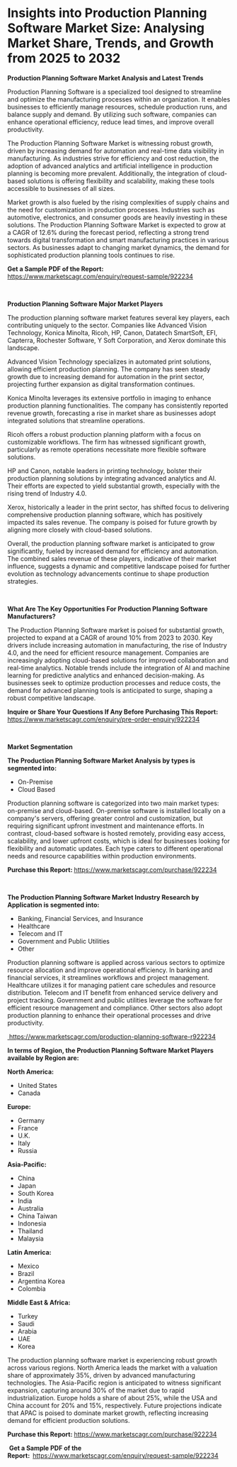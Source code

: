 <p><h1>Insights into Production Planning Software Market Size: Analysing Market Share, Trends, and Growth from 2025 to 2032</h1></p><p><strong>Production Planning Software Market Analysis and Latest Trends</strong></p>
<p><p>Production Planning Software is a specialized tool designed to streamline and optimize the manufacturing processes within an organization. It enables businesses to efficiently manage resources, schedule production runs, and balance supply and demand. By utilizing such software, companies can enhance operational efficiency, reduce lead times, and improve overall productivity.</p><p>The Production Planning Software Market is witnessing robust growth, driven by increasing demand for automation and real-time data visibility in manufacturing. As industries strive for efficiency and cost reduction, the adoption of advanced analytics and artificial intelligence in production planning is becoming more prevalent. Additionally, the integration of cloud-based solutions is offering flexibility and scalability, making these tools accessible to businesses of all sizes.</p><p>Market growth is also fueled by the rising complexities of supply chains and the need for customization in production processes. Industries such as automotive, electronics, and consumer goods are heavily investing in these solutions. The Production Planning Software Market is expected to grow at a CAGR of 12.6% during the forecast period, reflecting a strong trend towards digital transformation and smart manufacturing practices in various sectors. As businesses adapt to changing market dynamics, the demand for sophisticated production planning tools continues to rise.</p></p>
<p><strong>Get a Sample PDF of the Report:&nbsp;</strong> <a href="https://www.marketscagr.com/enquiry/request-sample/922234?utm_campaign=3291&utm_medium=2&utm_source=Github&utm_content=ia&utm_term=18042025&utm_id=production-planning-software">https://www.marketscagr.com/enquiry/request-sample/922234</a></p>
<p>&nbsp;</p>
<p><strong>Production Planning Software Major Market Players</strong></p>
<p><p>The production planning software market features several key players, each contributing uniquely to the sector. Companies like Advanced Vision Technology, Konica Minolta, Ricoh, HP, Canon, Datatech SmartSoft, EFI, Capterra, Rochester Software, Y Soft Corporation, and Xerox dominate this landscape.</p><p>Advanced Vision Technology specializes in automated print solutions, allowing efficient production planning. The company has seen steady growth due to increasing demand for automation in the print sector, projecting further expansion as digital transformation continues.</p><p>Konica Minolta leverages its extensive portfolio in imaging to enhance production planning functionalities. The company has consistently reported revenue growth, forecasting a rise in market share as businesses adopt integrated solutions that streamline operations. </p><p>Ricoh offers a robust production planning platform with a focus on customizable workflows. The firm has witnessed significant growth, particularly as remote operations necessitate more flexible software solutions. </p><p>HP and Canon, notable leaders in printing technology, bolster their production planning solutions by integrating advanced analytics and AI. Their efforts are expected to yield substantial growth, especially with the rising trend of Industry 4.0.</p><p>Xerox, historically a leader in the print sector, has shifted focus to delivering comprehensive production planning software, which has positively impacted its sales revenue. The company is poised for future growth by aligning more closely with cloud-based solutions.</p><p>Overall, the production planning software market is anticipated to grow significantly, fueled by increased demand for efficiency and automation. The combined sales revenue of these players, indicative of their market influence, suggests a dynamic and competitive landscape poised for further evolution as technology advancements continue to shape production strategies.</p></p>
<p>&nbsp;</p>
<p><strong>What Are The Key Opportunities For Production Planning Software Manufacturers?</strong></p>
<p><p>The Production Planning Software market is poised for substantial growth, projected to expand at a CAGR of around 10% from 2023 to 2030. Key drivers include increasing automation in manufacturing, the rise of Industry 4.0, and the need for efficient resource management. Companies are increasingly adopting cloud-based solutions for improved collaboration and real-time analytics. Notable trends include the integration of AI and machine learning for predictive analytics and enhanced decision-making. As businesses seek to optimize production processes and reduce costs, the demand for advanced planning tools is anticipated to surge, shaping a robust competitive landscape.</p></p>
<p><strong>Inquire or Share Your Questions If Any Before Purchasing This Report:</strong> <a href="https://www.marketscagr.com/enquiry/pre-order-enquiry/922234?utm_campaign=3291&utm_medium=2&utm_source=Github&utm_content=ia&utm_term=18042025&utm_id=production-planning-software">https://www.marketscagr.com/enquiry/pre-order-enquiry/922234</a></p>
<p>&nbsp;</p>
<p><strong>Market Segmentation</strong></p>
<p><strong>The Production Planning Software Market Analysis by types is segmented into:</strong></p>
<p><ul><li>On-Premise</li><li>Cloud Based</li></ul></p>
<p><p>Production planning software is categorized into two main market types: on-premise and cloud-based. On-premise software is installed locally on a company's servers, offering greater control and customization, but requiring significant upfront investment and maintenance efforts. In contrast, cloud-based software is hosted remotely, providing easy access, scalability, and lower upfront costs, which is ideal for businesses looking for flexibility and automatic updates. Each type caters to different operational needs and resource capabilities within production environments.</p></p>
<p><strong>Purchase this Report:&nbsp;</strong><a href="https://www.marketscagr.com/purchase/922234?utm_campaign=3291&utm_medium=2&utm_source=Github&utm_content=ia&utm_term=18042025&utm_id=production-planning-software">https://www.marketscagr.com/purchase/922234</a></p>
<p>&nbsp;</p>
<p><strong>The Production Planning Software Market Industry Research by Application is segmented into:</strong></p>
<p><ul><li>Banking, Financial Services, and Insurance</li><li>Healthcare</li><li>Telecom and IT</li><li>Government and Public Utilities</li><li>Other</li></ul></p>
<p><p>Production planning software is applied across various sectors to optimize resource allocation and improve operational efficiency. In banking and financial services, it streamlines workflows and project management. Healthcare utilizes it for managing patient care schedules and resource distribution. Telecom and IT benefit from enhanced service delivery and project tracking. Government and public utilities leverage the software for efficient resource management and compliance. Other sectors also adopt production planning to enhance their operational processes and drive productivity.</p></p>
<p><a href="https://www.marketscagr.com/production-planning-software-r922234?utm_campaign=3291&utm_medium=2&utm_source=Github&utm_content=ia&utm_term=18042025&utm_id=production-planning-software">&nbsp;https://www.marketscagr.com/production-planning-software-r922234</a></p>
<p><strong>In terms of Region, the Production Planning Software Market Players available by Region are:</strong></p>
<p>
    <p> <strong> North America: </strong>
        <ul>
            <li>United States</li>
            <li>Canada</li>
        </ul>
        </p> 
    <p> <strong> Europe: </strong>
        <ul>
            <li>Germany</li>
            <li>France</li>
            <li>U.K.</li>
            <li>Italy</li>
            <li>Russia</li>
        </ul>
        </p> 
    <p> <strong> Asia-Pacific: </strong>
        <ul>
            <li>China</li>
            <li>Japan</li>
            <li>South Korea</li>
            <li>India</li>
            <li>Australia</li>
            <li>China Taiwan</li>
            <li>Indonesia</li>
            <li>Thailand</li>
            <li>Malaysia</li>
        </ul>
        </p> 
    <p> <strong> Latin America: </strong>
        <ul>
            <li>Mexico</li>
            <li>Brazil</li>
            <li>Argentina Korea</li>
            <li>Colombia</li>
        </ul>
        </p> 
    <p> <strong> Middle East & Africa: </strong>
        <ul>
            <li>Turkey</li>
            <li>Saudi</li>
            <li>Arabia</li>
            <li>UAE</li>
            <li>Korea</li>
        </ul>
    </p>
    </p>
<p><p>The production planning software market is experiencing robust growth across various regions. North America leads the market with a valuation share of approximately 35%, driven by advanced manufacturing technologies. The Asia-Pacific region is anticipated to witness significant expansion, capturing around 30% of the market due to rapid industrialization. Europe holds a share of about 25%, while the USA and China account for 20% and 15%, respectively. Future projections indicate that APAC is poised to dominate market growth, reflecting increasing demand for efficient production solutions.</p></p>
<p><strong>Purchase this Report: </strong><a href="https://www.marketscagr.com/purchase/922234?utm_campaign=3291&utm_medium=2&utm_source=Github&utm_content=ia&utm_term=18042025&utm_id=production-planning-software">https://www.marketscagr.com/purchase/922234</a></p>
<p>&nbsp;<strong>Get a Sample PDF of the Report:&nbsp;&nbsp;</strong><a href="https://www.marketscagr.com/enquiry/request-sample/922234?utm_campaign=3291&utm_medium=2&utm_source=Github&utm_content=ia&utm_term=18042025&utm_id=production-planning-software">https://www.marketscagr.com/enquiry/request-sample/922234</a></p>
<p><strong></strong></p>
<p><p></p><p></p><p></p></p>